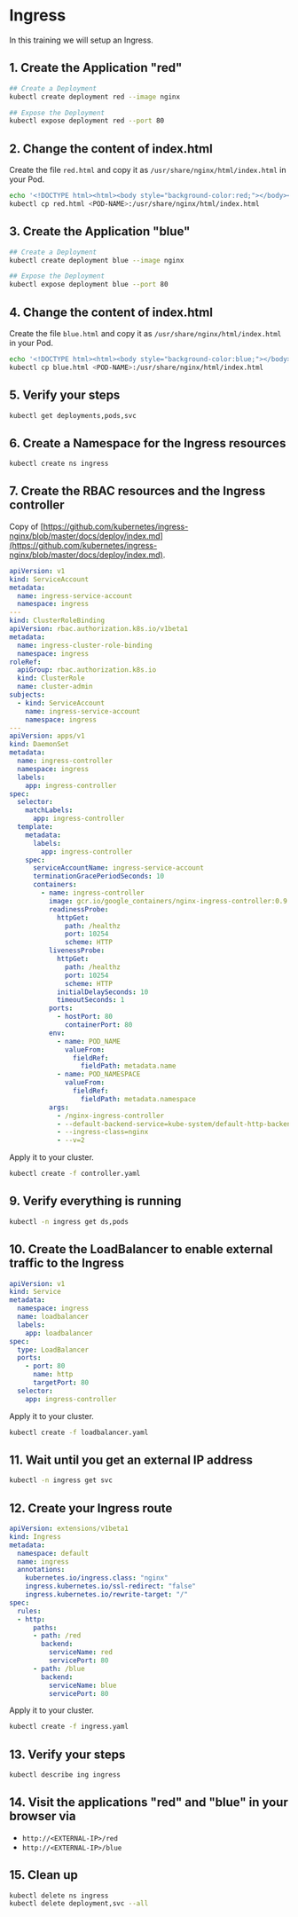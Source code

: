 # Ingress

In this training we will setup an Ingress.

## 1. Create the Application "red"

```bash
## Create a Deployment
kubectl create deployment red --image nginx

## Expose the Deployment
kubectl expose deployment red --port 80
```

## 2. Change the content of index.html

Create the file `red.html` and copy it as `/usr/share/nginx/html/index.html` in your Pod.

```bash
echo '<!DOCTYPE html><html><body style="background-color:red;"></body></html>' > red.html
kubectl cp red.html <POD-NAME>:/usr/share/nginx/html/index.html
```

## 3. Create the Application "blue"

```bash
## Create a Deployment
kubectl create deployment blue --image nginx

## Expose the Deployment
kubectl expose deployment blue --port 80
```

## 4. Change the content of index.html

Create the file `blue.html` and copy it as `/usr/share/nginx/html/index.html` in your Pod.

```bash
echo '<!DOCTYPE html><html><body style="background-color:blue;"></body></html>' > blue.html
kubectl cp blue.html <POD-NAME>:/usr/share/nginx/html/index.html
```

## 5. Verify your steps

```bash
kubectl get deployments,pods,svc
```

## 6. Create a Namespace for the Ingress resources

```bash
kubectl create ns ingress
```

## 7. Create the RBAC resources and the Ingress controller

Copy of [https://github.com/kubernetes/ingress-nginx/blob/master/docs/deploy/index.md](https://github.com/kubernetes/ingress-nginx/blob/master/docs/deploy/index.md).

```yaml
apiVersion: v1
kind: ServiceAccount
metadata:
  name: ingress-service-account
  namespace: ingress
---
kind: ClusterRoleBinding
apiVersion: rbac.authorization.k8s.io/v1beta1
metadata:
  name: ingress-cluster-role-binding
  namespace: ingress
roleRef:
  apiGroup: rbac.authorization.k8s.io
  kind: ClusterRole
  name: cluster-admin
subjects:
  - kind: ServiceAccount
    name: ingress-service-account
    namespace: ingress
---
apiVersion: apps/v1
kind: DaemonSet
metadata:
  name: ingress-controller
  namespace: ingress
  labels:
    app: ingress-controller
spec:
  selector:
    matchLabels:
      app: ingress-controller
  template:
    metadata:
      labels:
        app: ingress-controller
    spec:
      serviceAccountName: ingress-service-account
      terminationGracePeriodSeconds: 10
      containers:
        - name: ingress-controller
          image: gcr.io/google_containers/nginx-ingress-controller:0.9.0-beta.15
          readinessProbe:
            httpGet:
              path: /healthz
              port: 10254
              scheme: HTTP
          livenessProbe:
            httpGet:
              path: /healthz
              port: 10254
              scheme: HTTP
            initialDelaySeconds: 10
            timeoutSeconds: 1
          ports:
            - hostPort: 80
              containerPort: 80
          env:
            - name: POD_NAME
              valueFrom:
                fieldRef:
                  fieldPath: metadata.name
            - name: POD_NAMESPACE
              valueFrom:
                fieldRef:
                  fieldPath: metadata.namespace
          args:
            - /nginx-ingress-controller
            - --default-backend-service=kube-system/default-http-backend
            - --ingress-class=nginx
            - --v=2
```

Apply it to your cluster.

```bash
kubectl create -f controller.yaml
```

## 9. Verify everything is running

```bash
kubectl -n ingress get ds,pods
```

## 10. Create the LoadBalancer to enable external traffic to the Ingress

```yaml
apiVersion: v1
kind: Service
metadata:
  namespace: ingress
  name: loadbalancer
  labels:
    app: loadbalancer
spec:
  type: LoadBalancer
  ports:
    - port: 80
      name: http
      targetPort: 80
  selector:
    app: ingress-controller
```

Apply it to your cluster.

```bash
kubectl create -f loadbalancer.yaml
```

## 11. Wait until you get an external IP address

```bash
kubectl -n ingress get svc
```

## 12. Create your Ingress route

```yaml
apiVersion: extensions/v1beta1
kind: Ingress
metadata:
  namespace: default
  name: ingress
  annotations:
    kubernetes.io/ingress.class: "nginx"
    ingress.kubernetes.io/ssl-redirect: "false"
    ingress.kubernetes.io/rewrite-target: "/"
spec:
  rules:
  - http:
      paths:
      - path: /red
        backend:
          serviceName: red
          servicePort: 80
      - path: /blue
        backend:
          serviceName: blue
          servicePort: 80
```

Apply it to your cluster.

```bash
kubectl create -f ingress.yaml
```

## 13. Verify your steps

```bash
kubectl describe ing ingress
```

## 14. Visit the applications "red" and "blue" in your browser via

* `http://<EXTERNAL-IP>/red`
* `http://<EXTERNAL-IP>/blue`

## 15. Clean up

```bash
kubectl delete ns ingress
kubectl delete deployment,svc --all
```

